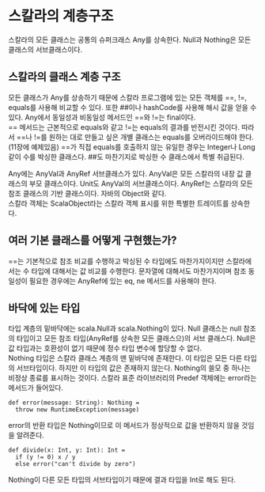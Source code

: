 # 스칼라의 계층구조
스칼라의 모든 클래스는 공통의 슈퍼크래스 Any를 상속한다. Null과 Nothing은 모든 클래스의 서브클래스이다.
## 스칼라의 클래스 계층 구조
모든 클래스가 Any를 상송하기 때문에 스칼라 프로그램에 있는 모든 객체를 ==, !=, equals를 사용해 비교할 수 있다. 
또한 ##이나 hashCode를 사용해 해시 값을 얻을 수 있다. Any에서 동일성과 비동일성 메서드인 ==와 !=는 final이다.  
== 메서드는 근본적으로 equals와 같고 !=는 equals의 결과를 반전시킨 것이다. 따라서 ==나 !=를 원하는 대로 만들고 싶은 
개별 클래스는 equals를 오버라이드해야 한다.(11장에 예제있음) ==가 직접 equals를 호출하지 않는 유일한 경우는 
Integer나 Long 같이 수를 박싱한 클래스다. ##도 마찬기지로 박싱한 수 클래스에서 특별 취급된다.

Any에는 AnyVal과 AnyRef 서브클래스가 있다. AnyVal은 모든 스칼라의 내장 값 클래스의 부모 클래스이다. 
Unit도 AnyVal의 서브클래스이다. AnyRef는 스칼라의 모든 참조 클래스의 기반 클래스이다. 자바의 Object와 같다.  
스칼라 객체는 ScalaObject라는 스칼라 객체 표시를 위한 특별한 트레이트를 상속한다.

## 여러 기본 클래스를 어떻게 구현했는가?
==는 기본적으로 참조 비교를 수행하고 박싱된 수 타입에도 마찬가지이지만 스칼라에서는 수 타입에 대해서는 값 비교를 수행한다. 
문자열에 대해서도 마찬가지이며 참조 동일성이 필요한 경우에는 AnyRef에 있는 eq, ne 메서드를 사용해야 한다. 

## 바닥에 있는 타입
타입 계층의 밑바닥에는 scala.Null과 scala.Nothing이 있다. Null 클래스는 null 참조의 타입이고 모든 참조 
타입(AnyRef를 상속한 모든 클래스으)의 서브 클래스다. Null은 값 타입과는 호환성이 없기 때문에 정수 타입 변수에 할당할 수 없다.  
Nothing 타입은 스칼라 클래스 계층의 맨 밑바닥에 존재한다. 이 타입은 모든 다른 타입의 서브타입이다. 
하지만 이 타입의 값은 존재하지 않는다. Nothing의 쓸모 중 하나는 비정상 종료를 표시하는 것이다. 스칼라 표준 라이브러리의 
Predef 객체에는 error라는 메서드가 들어있다.
```Predef.error
def error(message: String): Nothing = 
  throw new RuntimeException(message)
```
error의 반환 타입은 Nothing이므로 이 메서드가 정상적으로 값을 반환하지 않을 것임을 알려준다.
```
def divide(x: Int, y: Int): Int =
  if (y != 0) x / y
  else error("can't divide by zero")
```
Nothing이 다른 모든 타입의 서브타입이기 때문에 결과 타입을 Int로 해도 된다.

